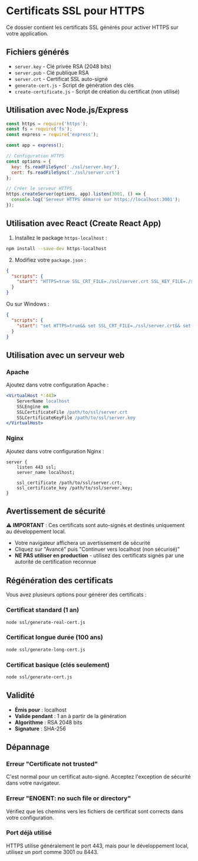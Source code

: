 # Certificats SSL pour HTTPS

Ce dossier contient les certificats SSL générés pour activer HTTPS sur votre application.

## Fichiers générés

- `server.key` - Clé privée RSA (2048 bits)
- `server.pub` - Clé publique RSA
- `server.crt` - Certificat SSL auto-signé
- `generate-cert.js` - Script de génération des clés
- `create-certificate.js` - Script de création du certificat (non utilisé)

## Utilisation avec Node.js/Express

```javascript
const https = require('https');
const fs = require('fs');
const express = require('express');

const app = express();

// Configuration HTTPS
const options = {
  key: fs.readFileSync('./ssl/server.key'),
  cert: fs.readFileSync('./ssl/server.crt')
};

// Créer le serveur HTTPS
https.createServer(options, app).listen(3001, () => {
  console.log('Serveur HTTPS démarré sur https://localhost:3001');
});
```

## Utilisation avec React (Create React App)

1. Installez le package `https-localhost` :
```bash
npm install --save-dev https-localhost
```

2. Modifiez votre `package.json` :
```json
{
  "scripts": {
    "start": "HTTPS=true SSL_CRT_FILE=./ssl/server.crt SSL_KEY_FILE=./ssl/server.key react-scripts start"
  }
}
```

Ou sur Windows :
```json
{
  "scripts": {
    "start": "set HTTPS=true&& set SSL_CRT_FILE=./ssl/server.crt&& set SSL_KEY_FILE=./ssl/server.key&& react-scripts start"
  }
}
```

## Utilisation avec un serveur web

### Apache
Ajoutez dans votre configuration Apache :
```apache
<VirtualHost *:443>
    ServerName localhost
    SSLEngine on
    SSLCertificateFile /path/to/ssl/server.crt
    SSLCertificateKeyFile /path/to/ssl/server.key
</VirtualHost>
```

### Nginx
Ajoutez dans votre configuration Nginx :
```nginx
server {
    listen 443 ssl;
    server_name localhost;
    
    ssl_certificate /path/to/ssl/server.crt;
    ssl_certificate_key /path/to/ssl/server.key;
}
```

## Avertissement de sécurité

⚠️ **IMPORTANT** : Ces certificats sont auto-signés et destinés uniquement au développement local.

- Votre navigateur affichera un avertissement de sécurité
- Cliquez sur "Avancé" puis "Continuer vers localhost (non sécurisé)"
- **NE PAS utiliser en production** - utilisez des certificats signés par une autorité de certification reconnue

## Régénération des certificats

Vous avez plusieurs options pour générer des certificats :

### Certificat standard (1 an)
```bash
node ssl/generate-real-cert.js
```

### Certificat longue durée (100 ans)
```bash
node ssl/generate-long-cert.js
```

### Certificat basique (clés seulement)
```bash
node ssl/generate-cert.js
```

## Validité

- **Émis pour** : localhost
- **Valide pendant** : 1 an à partir de la génération
- **Algorithme** : RSA 2048 bits
- **Signature** : SHA-256

## Dépannage

### Erreur "Certificate not trusted"
C'est normal pour un certificat auto-signé. Acceptez l'exception de sécurité dans votre navigateur.

### Erreur "ENOENT: no such file or directory"
Vérifiez que les chemins vers les fichiers de certificat sont corrects dans votre configuration.

### Port déjà utilisé
HTTPS utilise généralement le port 443, mais pour le développement local, utilisez un port comme 3001 ou 8443.
